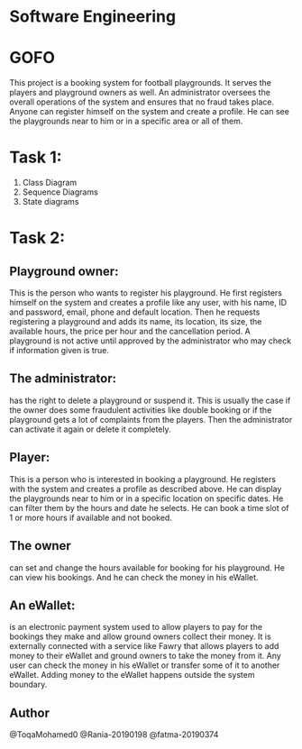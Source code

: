 # Software Engineering 
# GOFO 
This project is a booking system for football playgrounds. It serves the players and playground owners as well. An administrator oversees the overall operations of the system and ensures that no fraud takes place. 
Anyone can register himself on the system and create a profile. He can see the playgrounds near to him or in a specific area or all of them. 

# Task 1:
1. Class Diagram<br>
2. Sequence Diagrams <br>
3. State diagrams
# Task 2:
## Playground owner:
This is the person who wants to register his playground. He first registers himself on the system and creates a profile like any user, with his name, ID and password, email, phone and default location. Then he requests registering a playground and adds its name, its location, its size, the available hours, the price per hour and the cancellation period. A playground is not active until approved by the administrator who may check if information given is true.
## The administrator: 
has the right to delete a playground or suspend it.
This is usually the case if the owner does some fraudulent activities like double booking or if the playground gets a lot of complaints from the players.
Then the administrator can activate it again or delete it completely. 
## Player:
This is a person who is interested in booking a playground. He registers with the system and creates a profile as described above.
He can display the playgrounds near to him or in a specific location on specific dates. He can filter them by the hours and date he selects. 
He can book a time slot of 1 or more hours if available and not booked.
## The owner 
can set and change the hours available for booking for his playground. He can view his bookings. And he can check the money in his eWallet. 
## An eWallet:
is an electronic payment system used to allow players to pay for the bookings they make and allow ground owners collect their money. 
It is externally connected with a service like Fawry that allows players to add money to their eWallet and ground owners to take the money from it.
Any user can check the money in his eWallet or transfer some of it to another eWallet. Adding money to the eWallet happens outside the system boundary.
 ## Author 
@ToqaMohamed0
@Rania-20190198
@fatma-20190374
